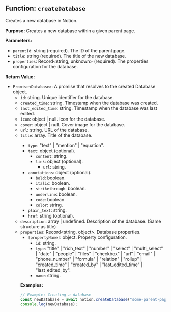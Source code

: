 ## Function: `createDatabase`

Creates a new database in Notion.

**Purpose:**
Creates a new database within a given parent page.

**Parameters:**

- `parentId`: string (required). The ID of the parent page.
- `title`: string (required). The title of the new database.
- `properties`: Record<string, unknown> (required). The properties configuration for the database.

**Return Value:**

- `Promise<Database>`: A promise that resolves to the created Database object.
  - `id`: string. Unique identifier for the database.
  - `created_time`: string. Timestamp when the database was created.
  - `last_edited_time`: string. Timestamp when the database was last edited.
  - `icon`: object | null. Icon for the database.
  - `cover`: object | null. Cover image for the database.
  - `url`: string. URL of the database.
  - `title`: array<object>. Title of the database.
    - `type`: "text" | "mention" | "equation".
    - `text`: object (optional).
      - `content`: string.
      - `link`: object (optional).
        - `url`: string.
    - `annotations`: object (optional).
      - `bold`: boolean.
      - `italic`: boolean.
      - `strikethrough`: boolean.
      - `underline`: boolean.
      - `code`: boolean.
      - `color`: string.
    - `plain_text`: string.
    - `href`: string (optional).
  - `description`: array<object> | undefined. Description of the database. (Same structure as title)
  - `properties`: Record<string, object>. Database properties.
    - `[propertyName]`: object. Property configuration.
      - `id`: string.
      - `type`: "title" | "rich_text" | "number" | "select" | "multi_select" | "date" | "people" | "files" | "checkbox" | "url" | "email" | "phone_number" | "formula" | "relation" | "rollup" | "created_time" | "created_by" | "last_edited_time" | "last_edited_by".
      - `name`: string.

**Examples:**

```typescript
// Example: Creating a database
const newDatabase = await notion.createDatabase("some-parent-page-id", "My New Database", { Name: { type: "title", title: {} } });
console.log(newDatabase);
```